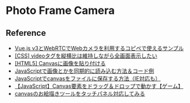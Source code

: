 # Photo Frame Camera

## Reference
- [Vue.js v3とWebRTCでWebカメラを利用するコピペで使えるサンプル](https://qiita.com/n0bisuke/items/1818d02929a7351ae54d)
- [[CSS] videoタグを縦横比は維持しながら全画面表示したい](https://migi.me/css/video-keep-aspect-fullscreen/)
- [[HTML5] Canvasに画像を貼り付ける](https://blog.katsubemakito.net/html5/canvas-image)
- [JavaScriptで画像とかを同期的に読み込む方法＆コード例](https://pisuke-code.com/js-load-image-synchronously/)
- [JavaScriptでcanvasをファイルに保存する方法（IE対応も）](https://blog.ver001.com/canvas_save_file/)
- [【JavaScript】Canvas要素をドラッグ＆ドロップで動かす【ゲーム】](https://wild-outdoorlife.com/javascript/canvas-dropdrag/)
- [canvasのお絵描きツールをタッチパネル対応してみる](https://am-yu.net/2014/02/06/canvas-pbbs3/)
